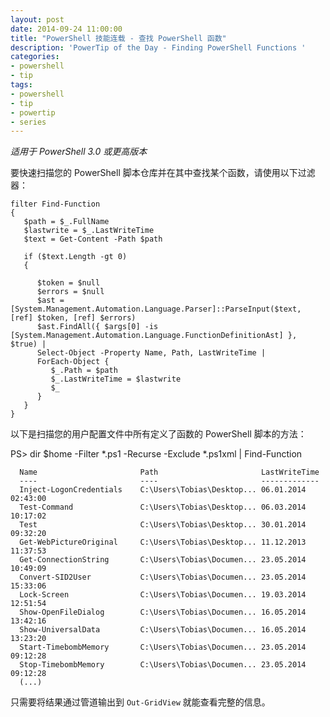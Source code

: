 ```yaml
---
layout: post
date: 2014-09-24 11:00:00
title: "PowerShell 技能连载 - 查找 PowerShell 函数"
description: 'PowerTip of the Day - Finding PowerShell Functions '
categories:
- powershell
- tip
tags:
- powershell
- tip
- powertip
- series
---
```

_适用于 PowerShell 3.0 或更高版本_

要快速扫描您的 PowerShell 脚本仓库并在其中查找某个函数，请使用以下过滤器：

    filter Find-Function
    {
       $path = $_.FullName
       $lastwrite = $_.LastWriteTime
       $text = Get-Content -Path $path

       if ($text.Length -gt 0)
       {

          $token = $null
          $errors = $null
          $ast = [System.Management.Automation.Language.Parser]::ParseInput($text, [ref] $token, [ref] $errors)
          $ast.FindAll({ $args[0] -is [System.Management.Automation.Language.FunctionDefinitionAst] }, $true) |
          Select-Object -Property Name, Path, LastWriteTime |
          ForEach-Object {
             $_.Path = $path
             $_.LastWriteTime = $lastwrite
             $_
          }
       }
    }

以下是扫描您的用户配置文件中所有定义了函数的 PowerShell 脚本的方法：

  PS> dir $home -Filter *.ps1 -Recurse -Exclude *.ps1xml | Find-Function

      Name                       Path                       LastWriteTime
      ----                       ----                       -------------
      Inject-LogonCredentials    C:\Users\Tobias\Desktop... 06.01.2014 02:43:00
      Test-Command               C:\Users\Tobias\Desktop... 06.03.2014 10:17:02
      Test                       C:\Users\Tobias\Desktop... 30.01.2014 09:32:20
      Get-WebPictureOriginal     C:\Users\Tobias\Desktop... 11.12.2013 11:37:53
      Get-ConnectionString       C:\Users\Tobias\Documen... 23.05.2014 10:49:09
      Convert-SID2User           C:\Users\Tobias\Documen... 23.05.2014 15:33:06
      Lock-Screen                C:\Users\Tobias\Documen... 19.03.2014 12:51:54
      Show-OpenFileDialog        C:\Users\Tobias\Documen... 16.05.2014 13:42:16
      Show-UniversalData         C:\Users\Tobias\Documen... 16.05.2014 13:23:20
      Start-TimebombMemory       C:\Users\Tobias\Documen... 23.05.2014 09:12:28
      Stop-TimebombMemory        C:\Users\Tobias\Documen... 23.05.2014 09:12:28
      (...)


只需要将结果通过管道输出到 `Out-GridView` 就能查看完整的信息。

<!--本文国际来源：[Finding PowerShell Functions ](http://community.idera.com/powershell/powertips/b/tips/posts/finding-powershell-functions)-->
